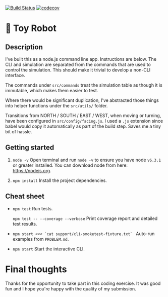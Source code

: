 [![Build Status](https://travis-ci.org/timweightman/toy-robot.svg?branch=master)](https://travis-ci.org/timweightman/toy-robot) [![codecov](https://codecov.io/gh/timweightman/toy-robot/branch/master/graph/badge.svg)](https://codecov.io/gh/timweightman/toy-robot)

# :robot: Toy Robot

## Description
I've built this as a node.js command line app. Instructions are below.
The CLI and simulation are separated from the commands that are used to control the simulation. This should make it trivial to develop a non-CLI interface.

The commands under `src/commands` treat the simulation table as though it is immutable, which makes them easier to test.

Where there would be significant duplication, I've abstracted those things into helper functions under the `src/utils/` folder.

Transitions from NORTH / SOUTH / EAST / WEST, when moving or turning, have been configured in `src/config/facing.js`. I used a `.js` extension since babel would copy it automatically as part of the build step. Saves me a tiny bit of hassle.

## Getting started
1. `node -v` Open terminal and run `node -v` to ensure you have node `v6.3.1` or greater installed. You can download node from here: https://nodejs.org.

1. `npm install` Install the project dependencies.

## Cheat sheet
- `npm test` Run tests.
    
    `npm test -- --coverage --verbose` Print coverage report and detailed test results.

- ``npm start <<< `cat support/cli-smoketest-fixture.txt` `` Auto-run examples from `PROBLEM.md`.

- `npm start` Start the interactive CLI.

# Final thoughts
Thanks for the opportunity to take part in this coding exercise. It was good fun and I hope you're happy with the quality of my submission.
